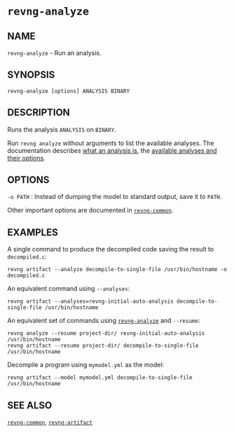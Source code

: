 `revng-analyze`
================

NAME
----

`revng-analyze` - Run an analysis.

SYNOPSIS
--------

    revng-analyze [options] ANALYSIS BINARY

DESCRIPTION
-----------

Runs the analysis `ANALYSIS` on `BINARY`.

Run `revng analyze` without arguments to list the available analyses.
The documentation describes [what an analysis is](../../user-manual/key-concepts/artifacts-and-analyses.md#analyses), the [available analyses and their options](../analyses.md).

OPTIONS
-------

`-o PATH`
: Instead of dumping the model to standard output, save it to `PATH`.

Other important options are documented in [`revng-common`](revng-common.md).

EXAMPLES
--------

A single command to produce the decompiled code saving the result to `decompiled.c`:

```
revng artifact --analyze decompile-to-single-file /usr/bin/hostname -o decompiled.c
```

An equivalent command using `--analyses`:

```
revng artifact --analyses=revng-initial-auto-analysis decompile-to-single-file /usr/bin/hostname
```

An equivalent set of commands using [`revng-analyze`](revng-analyze.md) and `--resume`:

```{bash notest}
revng analyze --resume project-dir/ revng-initial-auto-analysis /usr/bin/hostname
revng artifact --resume project-dir/ decompile-to-single-file /usr/bin/hostname
```

Decompile a program using `mymodel.yml` as the model:

```{bash notest}
revng artifact --model mymodel.yml decompile-to-single-file /usr/bin/hostname
```

SEE ALSO
--------

[`revng-common`](revng-common.md), [`revng-artifact`](revng-artifact.md)
